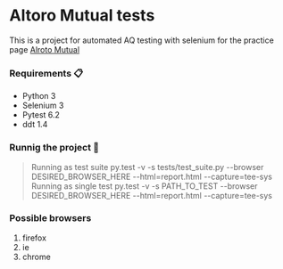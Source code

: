 # Altoro Mutual tests

This is a project for automated AQ testing with selenium for the practice page [Alroto Mutual](http://demo.testfire.net)

### Requirements 📋

- Python 3
- Selenium 3
- Pytest 6.2
- ddt 1.4

### Runnig the project 🔧
> Running as test suite
py.test -v -s tests/test_suite.py --browser DESIRED_BROWSER_HERE --html=report.html --capture=tee-sys
> Running as single test
py.test -v -s PATH_TO_TEST --browser DESIRED_BROWSER_HERE --html=report.html --capture=tee-sys

### Possible browsers
1. firefox
2. ie
3. chrome
